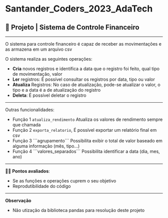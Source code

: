 # Santander_Coders_2023_AdaTech
## 💸 Projeto | Sistema de Controle Financeiro
---
O sistema para controle financeiro é capaz de receber as movimentações e as armazena em um arquivo csv

O sistema realiza as seguintes operações:
- **Cria** novos registros e identifica a data que o registro foi feito, qual tipo de movimentação, valor
- **Ler** registros: É possível consultar os registros por data, tipo ou valor
- **Atualiza** Registros: No caso de atualização, pode-se atualizar o valor, o tipo e a data é a de atualização do registro
- **Deleta**: É possível deletar o registro

---

Outras funcionalidades:
- Função 1 ```atualiza_rendimento``` Atualiza os valores de rendimento sempre que chamada
- Função 2 ```exporta_relatorio```, É possível exportar um relatório final em csv
- Função 3 ```agrupamento´´´ Possibilita exibir o total de valor baseado em alguma informação (mês, tipo...)
- Função 4 ```valores_separados´´´ Possibilita identificar a data (dia, mes, ano)

---

👩‍💻 **Pontos avaliados**:
- Se as funções e operações cuprem o seu objetivo
- Reprodutibilidade do código

---

**Observação**
- Não utização da biblioteca pandas para resolução deste projeto


